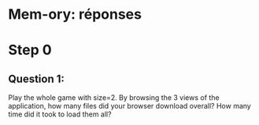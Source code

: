 # Mem-ory: réponses

# Step 0
## Question 1:
Play the whole game with size=2. By browsing the 3 views of the application, how many files did your browser download overall? How many time did it took to load them all?




